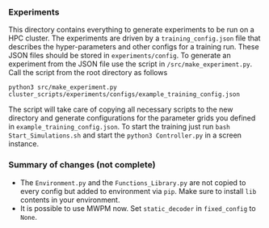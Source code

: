 ### Experiments

This directory contains everything to generate experiments to be run on a HPC cluster.
The experiments are driven by a `training_config.json` file that describes the hyper-parameters and other configs for a training run. 
These JSON files should be stored in `experiments/config`. 
To generate an experiment from the JSON file use the script in `/src/make_experiment.py`. Call the script from the root directory as follows
```
python3 src/make_experiment.py cluster_scripts/experiments/configs/example_training_config.json
```
The script will take care of copying all necessary scripts to the new directory and generate configurations for the parameter grids you defined in `example_training_config.json`.
To start the training just run `bash Start_Simulations.sh` and start the `python3 Controller.py` in a screen instance. 


### Summary of changes (not complete)
- The `Environment.py` and the `Functions_Library.py` are not copied to every config but added to environment via `pip`. Make sure to install `lib` contents in your environment.
- It is possible to use MWPM now. Set `static_decoder` in `fixed_config` to `None`.